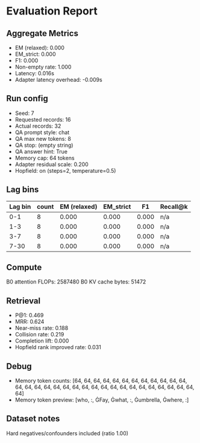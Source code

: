 # Evaluation Report

## Aggregate Metrics

- EM (relaxed): 0.000
- EM_strict: 0.000
- F1: 0.000
- Non-empty rate: 1.000
- Latency: 0.016s
- Adapter latency overhead: -0.009s

## Run config
- Seed: 7
- Requested records: 16
- Actual records: 32
- QA prompt style: chat
- QA max new tokens: 8
- QA stop: (empty string)
- QA answer hint: True
- Memory cap: 64 tokens
- Adapter residual scale: 0.200
- Hopfield: on (steps=2, temperature=0.5)

## Lag bins
| Lag bin | count | EM (relaxed) | EM_strict | F1 | Recall@k |
| ------- | ----- | ------------- | --------- | --- | -------- |
| 0-1 | 8 | 0.000 | 0.000 | 0.000 | n/a |
| 1-3 | 8 | 0.000 | 0.000 | 0.000 | n/a |
| 3-7 | 8 | 0.000 | 0.000 | 0.000 | n/a |
| 7-30 | 8 | 0.000 | 0.000 | 0.000 | n/a |

## Compute
B0 attention FLOPs: 2587480
B0 KV cache bytes: 51472

## Retrieval
- P@1: 0.469
- MRR: 0.624
- Near-miss rate: 0.188
- Collision rate: 0.219
- Completion lift: 0.000
- Hopfield rank improved rate: 0.031

## Debug
- Memory token counts: [64, 64, 64, 64, 64, 64, 64, 64, 64, 64, 64, 64, 64, 64, 64, 64, 64, 64, 64, 64, 64, 64, 64, 64, 64, 64, 64, 64, 64, 64, 64, 64]
- Memory token preview: [who, :, ĠFay, Ġwhat, :, Ġumbrella, Ġwhere, :]

## Dataset notes
Hard negatives/confounders included (ratio 1.00)